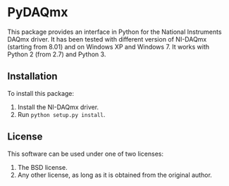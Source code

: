 # PyDAQmx

This package provides an interface in Python for the National Instruments DAQmx driver.
It has been tested with different version of NI-DAQmx (starting from 8.01) and on Windows XP and 
Windows 7. It works with Python 2 (from 2.7) and Python 3. 


## Installation

To install this package:

1. Install the NI-DAQmx driver. 
2. Run `python setup.py install`.


## License

This software can be used under one of two licenses:

1. The BSD license. 
2. Any other license, as long as it is obtained from the original author.
